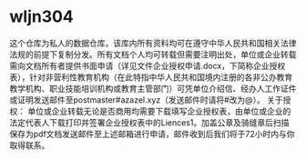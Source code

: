 # wljn304
这个仓库为私人的数据仓库，该库内所有资料均可在遵守中华人民共和国相关法律法规的前提下复制分发。所有文档个人均可转载但需要注明出处，单位或企业转载需向文档所有者提供书面申请（详见文件企业授权申请.docx，下简称企业授权表），针对非营利性教育机构（在此特指中华人民共和国境内注册的各非公办教育教学机构、职业技能培训机构或教育主管部门）可凭单位介绍信、经办人工作证件或证明发送邮件至postmaster#azazel.xyz（发送邮件时请将#改为@）。
关于授权：
单位或企业转载无论是否商用均需要下载填写企业授权表，由单位或企业的法定代表人下载打印并签署企业授权表中的Liences1。加盖公章及骑缝章后扫描保存为pdf文档发送邮件至上述邮箱进行申请，邮件收到后我们将于72小时内与你取得联系。
